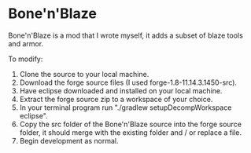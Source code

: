 # Bone'n'Blaze
Bone'n'Blaze is a mod that I wrote myself, it adds a subset of blaze tools and armor.

To modify:

1. Clone the source to your local machine.
2. Download the forge source files (I used forge-1.8-11.14.3.1450-src).
3. Have eclipse downloaded and installed on your local machine.
4. Extract the forge source zip to a workspace of your choice.
5. In your terminal program run "./gradlew setupDecompWorkspace eclipse".
6. Copy the src folder of the Bone'n'Blaze source into the forge source folder, it should merge with the existing folder and / or replace a file.
7. Begin development as normal.
